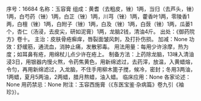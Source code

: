 序号：16684
名称：玉容膏
组成：黄耆（去粗皮，锉）1两，当归（去芦头，锉）1两，白芍药（锉）1两，白芷（锉）1两，川芎（锉）1两，藿香叶1两，零陵香1两，白檀（锉）1两，白附子（锉）1两，白及（锉）1两，白蔹（锉）1两，瓜蒌1个，杏仁（汤浸，去皮尖，研如泥膏）1两，龙脑2钱，清油4斤。
出处：《御药院方》卷十。
主治：皮肤骨疮癣痒，唇裂面皱风刺，及打扑伤损。
加减：None
功效：舒缓筋，通流血，消肿止痛，发散邪毒。
用法用量：每用少许涂摩，热为度；如耳鼻有疮，用绵杖儿点少许在疮上。
制备方法：上药除龙脑，13味入清油浸3日，用银器内慢火熬，令药焦黄色，用新绵滤过，去药滓，放温，入黄蜡熔，令匀，再用新绵滤过，入龙脑，不住手用柳木篦子搅，候冷，密封；冬用3两油，1两蜡，夏月5两油，2两蜡，腊月熬蜡，油入蜡。
临床应用：None
各家论述：None
用药禁忌：None
附注：玉容西施膏（《东医宝鉴·杂病篇》卷九引《袖珍》）。
